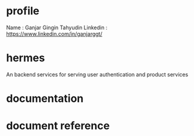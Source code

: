 # profile
Name : Ganjar Gingin Tahyudin
Linkedin : https://www.linkedin.com/in/ganjarggt/

# hermes
An backend services for serving user authentication and product services

# documentation

# document reference
